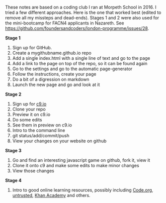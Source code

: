 These notes are based on a coding club I ran at Morpeth School in 2016. I tried a few different approaches. Here is the one that worked best (edited to remove all my missteps and dead-ends). Stages 1 and 2 were also used for the mini-bootcamp for FACN4 applicants in Nazareth. See https://github.com/foundersandcoders/london-programme/issues/28.

**Stage 1**
1. Sign up for GitHub.
2. Create a mygithubname.github.io repo
3. Add a single index.html with a single line of text and go to the page
4. Add a link to the page on top of the repo, so it can be found again 
5. Go to the settings and go to the automatic page-generator
6. Follow the instructions, create your page
7. Do a bit of a digression on markdown
8. Launch the new page and go and look at it

**Stage 2**
1. Sign up for [c9.io](https://c9.io/)
2. Clone your repo
3. Preview it on c9.io
4. Do some edits
5. See them in preview on c9.io
6. Intro to the command line
7. git status/add/commit/push
8. View your changes on your website on github

**Stage 3**
1. Go and find an interesting javascript game on github, fork it, view it
2. Clone it onto c9 and make some edits to make minor changes
3. View those changes

**Stage 4**
1. Intro to good online learning resources, possibly including [Code.org](https://code.org/), [untrusted](https://alexnisnevich.github.io/untrusted/), [Khan Academy](https://www.khanacademy.org/computing) and others.

